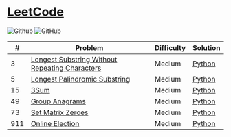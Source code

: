 # [LeetCode](https://www.leetcode.com/)

![Github](https://img.shields.io/badge/languages-python-green.svg?longCache=true&style=for-the-badge)
![GitHub](https://img.shields.io/github/license/mashape/apistatus.svg?style=for-the-badge)

| #        |  Problem      | Difficulty      | Solution |      
|---------------- | --------------- | --------------- | -------- |
3 | [Longest Substring Without Repeating Characters](https://leetcode.com/problems/longest-substring-without-repeating-characters) | Medium |[Python](./Python/longest-substring-without-repeating-characters.py)
5 | [Longest Palindromic Substring](https://leetcode.com/problems/longest-palindromic-substring) | Medium | [Python](./Python/longest-palindromic-substring.py)
15 | [3Sum](https://leetcode.com/problems/3sum) | Medium | [Python](./Python/3sum.py)
49 | [Group Anagrams](https://leetcode.com/problems/group-anagrams) | Medium | [Python](./Python/group-anagrams.py)
73 | [Set Matrix Zeroes](https://leetcode.com/problems/set-matrix-zeroes) | Medium | [Python](./Python/set-matrix-zeroes.py)
911 | [Online Election](https://leetcode.com/problems/online-election) | Medium | [Python](./Python/online-election.py)
